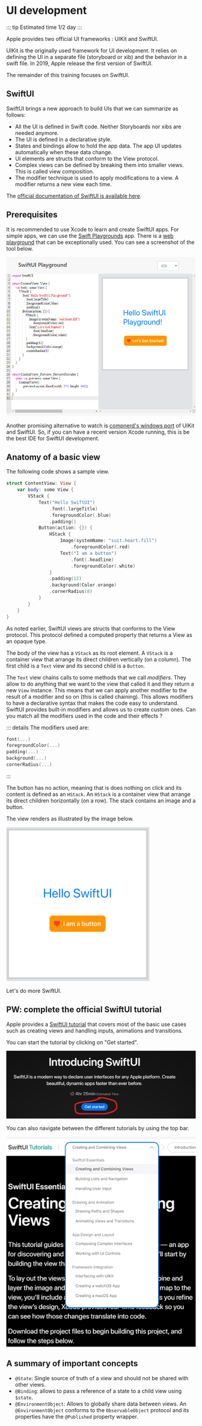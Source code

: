 # UI development

::: tip Estimated time
1/2 day
:::

Apple provides two official UI frameworks : UIKit and SwiftUI.

UIKit is the originally used framework for UI development.
It relies on defining the UI in a separate file (storyboard or xib) and the behavior in a swift file.
In 2019, Apple release the first version of SwiftUI.

The remainder of this training focuses on SwiftUI.

## SwiftUI

SwiftUI brings a new approach to build UIs that we can summarize as follows:

- All the UI is defined in Swift code. Neither Storyboards nor xibs are needed anymore.
- The UI is defined in a declarative style.
- States and bindings allow to hold the app data. The app UI updates automatically when these data change.
- UI elements are structs that conform to the View protocol.
- Complex views can be defined by breaking them into smaller views. This is called view composition.
- The modifier technique is used to apply modifications to a view. A modifier returns a new view each time.

The [official documentation of SwiftUI is available here](https://developer.apple.com/documentation/swiftui).

## Prerequisites

It is recommended to use Xcode to learn and create SwiftUI apps.
For simple apps, we can use the [Swift Playgrounds](https://www.apple.com/swift/playgrounds/) app.
There is a [web playground](https://swiftui-playground.kishikawakatsumi.com/) that can be exceptionally used.
You can see a screenshot of the tool below.

![SwiftUI web playground](../assets/swftui-playground.png)

Another promising alternative to watch is [compnerd's windows port](https://github.com/compnerd/swift-win32) of UIKit and SwiftUI.
So, if you can have a recent version Xcode running, this is be the best IDE for SwiftUI development.

## Anatomy of a basic view

The following code shows a sample view.

```swift
struct ContentView: View {
    var body: some View {
        VStack {
            Text("Hello SwiftUI")
                .font(.largeTitle)
                .foregroundColor(.blue)
                .padding()
            Button(action: {}) {
                HStack {
                    Image(systemName: "suit.heart.fill")
                        .foregroundColor(.red)
                    Text("I am a button")
                        .font(.headline)
                        .foregroundColor(.white)
                }
                .padding(12)
                .background(Color.orange)
                .cornerRadius(8)
            }
        }
    }
}
```

As noted earlier, SwiftUI views are structs that conforms to the View protocol.
This protocol defined a computed property that returns a View as an opaque type.

The body of the view has a `VStack` as its root element.
A `VStack` is a container view that arrange its direct children vertically (on a column).
The first child is a `Text` view and its second child is a `Button`.

The `Text` view chains calls to some methods that we call *modifiers*.
They allow to do anything that we want to the view that called it and they return a new `View` instance.
This means that we can apply another modifier to the result of a modifier and so on (this is called chaining).
This allows modifiers to have a declarative syntax that makes the code easy to understand.
SwiftUI provides built-in modifiers and allows us to create custom ones.
Can you match all the modifiers used in the code and their effects ?

::: details The modifiers used are:
```swift
font(...)
foregroundColor(...)
padding(...)
background(...)
cornerRadius(...)
```
:::

The button has no action, meaning that is does nothing on click and its content is defined as an `HStack`.
An `HStack` is a container view that arrange its direct children horizontally (on a row).
The stack contains an image and a button.

The view renders as illustrated by the image below.

![Hello SwiftUI](../assets/hello-swiftui.png)

Let's do more SwiftUI.

## PW: complete the official SwiftUI tutorial

Apple provides a [SwiftUI tutorial](https://developer.apple.com/tutorials/swiftui) that covers most of the basic use cases such as creating views and handling inputs, animations and transitions.

You can start the tutorial by clicking on "Get started".

![swiftui get started](../assets/swift-ui-tuto-start.png)

You can also navigate between the different tutorials by using the top bar.

![navigate swiftui tutorial](../assets/swift-ui-tuto-navoigate.png)

## A summary of important concepts

- `@State`: Single source of truth of a view and should not be shared with other views.
- `@Binding`: allows to pass a reference of a state to a child view using `$state`.
- `@EnvironmentObject`: Allows to globally share data between views. An `@EnvironmentObject` conforms to the `ObservableObject` protocol and its properties have the `@Published` property wrapper.
